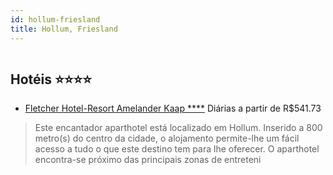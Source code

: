 ```yaml
---
id: hollum-friesland
title: Hollum, Friesland
---
```


<center><img src="https://photos.hotelbeds.com/giata/59/591654/591654a_hb_a_001.jpg" alt="" /></center>


## Hotéis ⭐️⭐️⭐️⭐️

-    [Fletcher Hotel-Resort Amelander Kaap ****](https://www.hurb.com/aud/https://www.hurb.com/hoteis/hollum/fletcher-hotel-resort-amelander-kaap-JNP-JP219655?cmp=18055) Diárias a partir de R$541.73
   > Este encantador aparthotel está localizado em Hollum. Inserido a 800 metro(s) do centro da cidade, o alojamento permite-lhe um fácil acesso a tudo o que este destino tem para lhe oferecer. O aparthotel encontra-se próximo das principais zonas de entreteni

